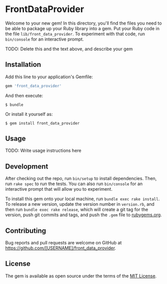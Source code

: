 # FrontDataProvider

Welcome to your new gem! In this directory, you'll find the files you need to be able to package up your Ruby library into a gem. Put your Ruby code in the file `lib/front_data_provider`. To experiment with that code, run `bin/console` for an interactive prompt.

TODO: Delete this and the text above, and describe your gem

## Installation

Add this line to your application's Gemfile:

```ruby
gem 'front_data_provider'
```

And then execute:

    $ bundle

Or install it yourself as:

    $ gem install front_data_provider

## Usage

TODO: Write usage instructions here

## Development

After checking out the repo, run `bin/setup` to install dependencies. Then, run `rake spec` to run the tests. You can also run `bin/console` for an interactive prompt that will allow you to experiment.

To install this gem onto your local machine, run `bundle exec rake install`. To release a new version, update the version number in `version.rb`, and then run `bundle exec rake release`, which will create a git tag for the version, push git commits and tags, and push the `.gem` file to [rubygems.org](https://rubygems.org).

## Contributing

Bug reports and pull requests are welcome on GitHub at https://github.com/[USERNAME]/front_data_provider.

## License

The gem is available as open source under the terms of the [MIT License](https://opensource.org/licenses/MIT).
